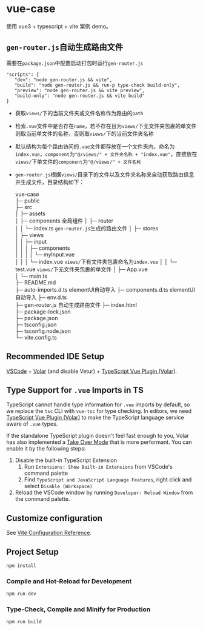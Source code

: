# vue-case

使用 vue3 + typescript + vite 案例 demo。

## `gen-router.js`自动生成路由文件
需要在`package.json`中配置启动打包时运行`gen-router.js`
```
"scripts": {
   "dev": "node gen-router.js && vite",
   "build": "node gen-router.js && run-p type-check build-only",
   "preview": "node gen-router.js && vite preview",
   "build-only": "node gen-router.js && vite build"
}
```
- 获取`views/`下的当前文件夹或文件名称作为路由的`path`
- 检索`.vue`文件中是否存在`name`，若不存在且为`views/`下无文件夹包裹的单文件则取当前单文件的名称，否则取`views/`下的当前文件夹名称
- 默认结构为每个路由访问的`.vue`文件都存放在一个文件夹内，命名为`index.vue`，`component`为`"@/views/" + 文件夹名称 + "index.vue"`，直接放在`views/`下单文件的`component`为`"@/views/" + 文件名称`
- `gen-router.js`根据`views/`目录下的文件以及文件夹名称来自动获取路由信息并生成文件，目录结构如下：

   vue-case                           
   ├─ public                           
   ├─ src                             
   │  ├─ assets                        
   │  ├─ components                   全局组件
   │  ├─ router                       
   │  │  └─ index.ts                  `gen-router.js`生成的路由文件
   │  ├─ stores                       
   │  ├─ views                                   
   │  │  ├─ input                     
   │  │  │  ├─ components             
   │  │  │  │  └─ myInput.vue         
   │  │  │  └─ index.vue              `views/`下有文件夹包裹命名为`index.vue`
   │  │  └─ test.vue                  `views/`下无文件夹包裹的单文件
   │  ├─ App.vue                      
   │  └─ main.ts                      
   ├─ README.md                       
   ├─ auto-imports.d.ts               elementUI自动导入
   ├─ components.d.ts                 elementUI自动导入
   ├─ env.d.ts                        
   ├─ gen-router.js                   自动生成路由文件
   ├─ index.html                      
   ├─ package-lock.json               
   ├─ package.json                    
   ├─ tsconfig.json                   
   ├─ tsconfig.node.json              
   └─ vite.config.ts                  

## Recommended IDE Setup

[VSCode](https://code.visualstudio.com/) + [Volar](https://marketplace.visualstudio.com/items?itemName=Vue.volar) (and disable Vetur) + [TypeScript Vue Plugin (Volar)](https://marketplace.visualstudio.com/items?itemName=Vue.vscode-typescript-vue-plugin).

## Type Support for `.vue` Imports in TS

TypeScript cannot handle type information for `.vue` imports by default, so we replace the `tsc` CLI with `vue-tsc` for type checking. In editors, we need [TypeScript Vue Plugin (Volar)](https://marketplace.visualstudio.com/items?itemName=Vue.vscode-typescript-vue-plugin) to make the TypeScript language service aware of `.vue` types.

If the standalone TypeScript plugin doesn't feel fast enough to you, Volar has also implemented a [Take Over Mode](https://github.com/johnsoncodehk/volar/discussions/471#discussioncomment-1361669) that is more performant. You can enable it by the following steps:

1. Disable the built-in TypeScript Extension
   1. Run `Extensions: Show Built-in Extensions` from VSCode's command palette
   2. Find `TypeScript and JavaScript Language Features`, right click and select `Disable (Workspace)`
2. Reload the VSCode window by running `Developer: Reload Window` from the command palette.

## Customize configuration

See [Vite Configuration Reference](https://vitejs.dev/config/).

## Project Setup

```sh
npm install
```

### Compile and Hot-Reload for Development

```sh
npm run dev
```

### Type-Check, Compile and Minify for Production

```sh
npm run build
```

